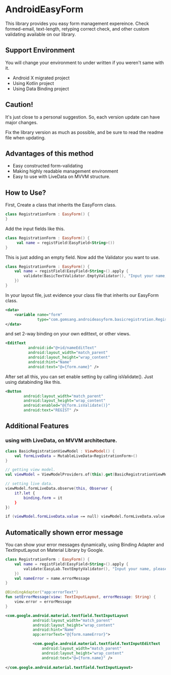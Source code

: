 # AndroidEasyForm

This library provides you easy form management expereince. Check formed-email, text-length, retyping correct check, and other custom validating available on our library.

## Support Environment

You will change your environment to under written if you weren't same with it.

- Android X migrated project
- Using Kotlin project
- Using Data Binding project

## Caution!

It's just close to a personal suggestion. So, each version update can have major changes. 

Fix the library version as much as possible, and be sure to read the readme file when updating.

## Advantages of this method

- Easy constructed form-validating
- Making highly readable management environment
- Easy to use with LiveData on MVVM structure.

## How to Use?

First, Create a class that inherits the EasyForm class. 

```kotlin
class RegistrationForm : EasyForm() {
}
```

Add the input fields like this.

```kotlin
class RegistrationForm : EasyForm() {
	 val name = registField(EasyField<String>())
}
```

This is just adding an empty field. Now add the Validator you want to use.

```kotlin
class RegistrationForm : EasyForm() {
	val name = registField(EasyField<String>().apply {
        validate(BasicTextValidator.EmptyValidator(), "Input your name, please.")
    })
}
```



In your layout file, just evidence your class file that inherits our EasyForm class.

```xml
<data>    
    <variable name="form"   
              type="com.gomsang.androideasyform.basicregistration.RegistrationForm" />
</data>
```

and set 2-way binding on your own edittext, or other views.

```xml
<EditText
          android:id="@+id/nameEditText"
          android:layout_width="match_parent"
          android:layout_height="wrap_content"
          android:hint="Name"
          android:text="@={form.name}" />
```



After set all this, you can set enable setting by calling isValidate(). Just using databinding like this.

```xml
<Button
        android:layout_width="match_parent"
        android:layout_height="wrap_content"
        android:enabled="@{form.isValidate()}"
        android:text="REGIST" />
```

## Additional Features

### using with LiveData, on MVVM architecture.

```kotlin
class BasicRegistrationViewModel : ViewModel() {
    val formLiveData = MutableLiveData<RegistrationForm>()
}
```

```kotlin
// getting view model.
val viewModel = ViewModelProviders.of(this).get(BasicRegistrationViewModel::class.java)

// setting live data.
viewModel.formLiveData.observe(this, Observer {
    it?.let {
        binding.form = it
    }
})

if (viewModel.formLiveData.value == null) viewModel.formLiveData.value = RegistrationForm()
```

## Automatically shown error message

You can show your error messages dynamically, using Binding Adapter and TextInputLayout on Material Library by Google.

```kotlin
class RegistrationForm : EasyForm() {
    val name = registField(EasyField<String>().apply {
        validate(EasyLab.TextEmptyValidator(), "Input your name, please.")
    })
    val nameError = name.errorMessage
}
```

```kotlin
@BindingAdapter("app:errorText")
fun setErrorMessage(view: TextInputLayout, errorMessage: String) {
    view.error = errorMessage
}
```

```xml
<com.google.android.material.textfield.TextInputLayout
            android:layout_width="match_parent"
            android:layout_height="wrap_content"
            android:hint="Name"
            app:errorText="@{form.nameError}">

            <com.google.android.material.textfield.TextInputEditText
                android:layout_width="match_parent"
                android:layout_height="wrap_content"
                android:text="@={form.name}" />
     
</com.google.android.material.textfield.TextInputLayout>
```

